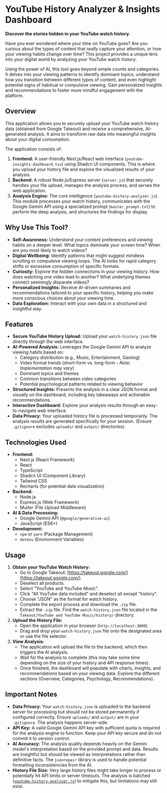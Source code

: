# YouTube History Analyzer & Insights Dashboard

**Discover the stories hidden in your YouTube watch history.**

Have you ever wondered where your time on YouTube goes? Are you curious about the types of content that *really* capture your attention, or how your viewing habits change over time? This project provides a unique lens into your digital world by analyzing your YouTube watch history.

Using the power of AI, this tool goes beyond simple counts and categories. It delves into your viewing patterns to identify dominant topics, understand how you transition between different types of content, and even highlight potential signs of habitual or compulsive viewing. Gain personalized insights and recommendations to foster more mindful engagement with the platform.

## Overview

This application allows you to securely upload your YouTube watch history data (obtained from Google Takeout) and receive a comprehensive, AI-generated analysis. It aims to transform raw data into meaningful insights about your digital consumption.

The application consists of:

1.  **Frontend:** A user-friendly Next.js/React web interface (`youtube-insights-dashboard.tsx`) using Shadcn UI components. This is where you upload your history file and explore the visualized results of your analysis.
2.  **Backend:** A robust Node.js/Express server (`server.js`) that securely handles your file upload, manages the analysis process, and serves the web application.
3.  **Analysis Engine:** The core intelligence (`youtube-history-analyzer.js`). This module processes your watch history, communicates with the Google Gemini API using a specialized prompt (`master_prompt.txt`) to perform the deep analysis, and structures the findings for display.

## Why Use This Tool?

*   **Self-Awareness:** Understand your content preferences and viewing habits on a deeper level. What topics dominate your screen time? When are you most likely to watch videos?
*   **Digital Wellbeing:** Identify patterns that might suggest mindless scrolling or compulsive viewing loops. The AI looks for rapid category shifts or excessive consumption of specific formats.
*   **Curiosity:** Explore the hidden connections in your viewing history. How does watching one video lead to another? What underlying themes connect seemingly disparate videos?
*   **Personalized Insights:** Receive AI-driven summaries and recommendations tailored to *your* specific history, helping you make more conscious choices about your viewing time.
*   **Data Exploration:** Interact with your own data in a structured and insightful way.

## Features

*   **Secure YouTube History Upload:** Upload your `watch-history.json` file directly through the web interface.
*   **AI-Powered Analysis:** Leverages the Google Gemini API to analyze viewing habits based on:
    *   Category distribution (e.g., Music, Entertainment, Gaming)
    *   Video format trends (short-form vs. long-form - *Note: Implementation may vary*)
    *   Dominant topics and themes
    *   Common transitions between video categories
    *   Potential psychological patterns related to viewing behavior
*   **Structured Insights:** Presents the analysis in a clear JSON format and visually on the dashboard, including key takeaways and actionable recommendations.
*   **Interactive Dashboard:** Explore your analysis results through an easy-to-navigate web interface.
*   **Data Privacy:** Your uploaded history file is processed temporarily. The analysis results are generated specifically for your session. (Ensure `.gitignore` excludes `uploads/` and `output/` directories).

## Technologies Used

*   **Frontend:**
    *   Next.js (React Framework)
    *   React
    *   TypeScript
    *   Shadcn UI (Component Library)
    *   Tailwind CSS
    *   Recharts (for potential data visualization)
*   **Backend:**
    *   Node.js
    *   Express.js (Web Framework)
    *   Multer (File Upload Middleware)
*   **AI & Data Processing:**
    *   Google Gemini API (`@google/generative-ai`)
    *   JavaScript (ES6+)
*   **Development:**
    *   `npm` or `yarn` (Package Management)
    *   `dotenv` (Environment Variables)

## Usage

1.  **Obtain your YouTube Watch History:**
    *   Go to Google Takeout: [https://takeout.google.com/](https://takeout.google.com/)
    *   Deselect all products.
    *   Select "YouTube and YouTube Music".
    *   Click "All YouTube data included" and deselect all except "history".
    *   Choose "JSON" as the format for watch history.
    *   Complete the export process and download the `.zip` file.
    *   Extract the `.zip` file. Find the `watch-history.json` file located in the `Takeout/YouTube and YouTube Music/history/` directory.
2.  **Upload the History File:**
    *   Open the application in your browser (`http://localhost:3000`).
    *   Drag and drop your `watch-history.json` file onto the designated area or use the file selector.
3.  **View Analysis:**
    *   The application will upload the file to the backend, which then triggers the AI analysis.
    *   Wait for the analysis to complete (this may take some time depending on the size of your history and API response times).
    *   Once finished, the dashboard will populate with charts, insights, and recommendations based on your viewing data. Explore the different sections (Overview, Categories, Psychology, Recommendations).

## Important Notes

*   **Data Privacy:** Your `watch-history.json` is uploaded to the backend server for processing but should not be stored permanently if configured correctly. Ensure `uploads/` and `output/` are in your `.gitignore`. The analysis happens server-side.
*   **API Key:** A valid Google Gemini API key with sufficient quota is required for the analysis engine to function. Keep your API key secure and do not commit it to version control.
*   **AI Accuracy:** The analysis quality depends heavily on the Gemini model's interpretation based on the provided prompt and data. Results are insightful but should be viewed as interpretations rather than definitive facts. The `jsonrepair` library is used to handle potential formatting inconsistencies from the AI.
*   **History File Size:** Very large history files might take longer to process or potentially hit API limits or server timeouts. The analysis is batched ([`youtube-history-analyzer.js`](e%3A%5Cminor_project_2%5Cdraft_1%5Cyoutube-history-analyzer.js)) to mitigate this, but limitations may still exist.

